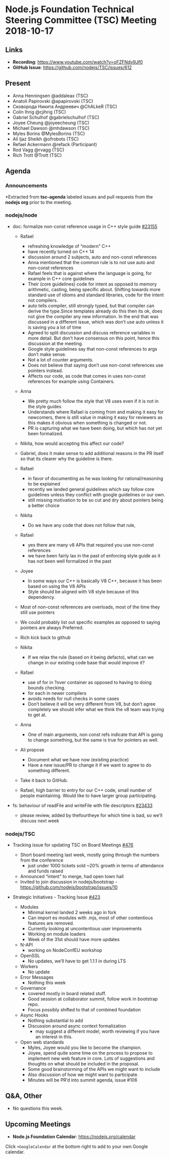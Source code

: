 # Node.js Foundation Technical Steering Committee (TSC) Meeting 2018-10-17

## Links

* **Recording**:  https://www.youtube.com/watch?v=oFZFNdv9Jf0
* **GitHub Issue**: https://github.com/nodejs/TSC/issues/612

## Present

* Anna Henningsen @addaleax (TSC)
* Anatoli Papirovski @apapirovski (TSC)
* Сковорода Никита Андреевич @ChALkeR (TSC)
* Colin Ihrig @cjihrig (TSC)
* Gabriel Schulhof @gabrielschulhof (TSC)
* Joyee Cheung @joyeecheung (TSC)
* Michael Dawson @mhdawson (TSC)
* Myles Borins @MylesBorins (TSC)
* Ali Ijaz Sheikh @ofrobots (TSC)
* Refael Ackermann @refack (Participant)
* Rod Vagg @rvagg (TSC)
* Rich Trott @Trott (TSC)

## Agenda

### Announcements

*Extracted from **tsc-agenda** labeled issues and pull requests from the **nodejs org** prior to the meeting.

### nodejs/node

* doc: formalize non-const reference usage in C++ style guide [#23155](https://github.com/nodejs/node/pull/23155)
  * Rafael
    * refreshing knowledge of “modern” C++
    * have recently turned on C++ 14
    * discussion around 2 subjects, auto and non-const references
    * Anna mentioned that the common rule is to not use auto and non-const references
    * Rafael feels that is against where the language is going, for example in C++ core guidelines
    * Their (core guidelines) code for intent as opposed to memory arithmetic, casting, being
      specific about. Shifting towards more standard use of idioms and standard libraries, code
      for the intent not compilers.
    * auto tells compiler, still strongly typed, but that compiler can derive the type.Since templates
      already do this then its ok, does not give the compiler any new information.  In the end that
      was discussed in a different issue, which was don’t use auto unless it is saving you a lot of
      time
    * Agreed to split discussion and discuss reference variables in more detail.  But don’t have
      consensus on this point, hence this discussion at the meeting.
    * Google style guidelines say that non-const references to args don’t make sense.
    * Not a lot of counter arguments.
    * Does not believe that saying don’t use non-const references use pointers instead.
    * Affects our code, as code that comes in uses non-const references for example using
      Containers.

  * Anna
    * We pretty much follow the style that V8 uses even if it is not in the style guides
    * Understands where Rafael is coming from and making it easy for newcomers, there is still
      value in making it easy for reviewers as this makes it obvious when something is changed
      or not.
    * PR is capturing what we have been doing, but which has not yet been formalized.

  * Nikita, how would accepting this affect our code?

  * Gabriel, does it make sense to add additional reasons in the PR itself so that its clearer why
    the guideline is there.

  * Rafael
    * in favor of documenting as he was looking for rational/reasoning to be explained
    * recently we landed general guidelines which say follow core guidelines unless they
      conflict with google guidelines or our own.
    * still missing motivation to be so cut and dry about pointers being a better choice

  * Nikita
    * Do we have any code that does not follow that rule,

  * Rafael
    * yes there are many v8 APIs that required you use non-const references
    * we have been fairly lax in the past of enforcing style guide as it has not been well formalized
      in the past

  * Joyee
    * In some ways our C++ is basically V8 C++, because it has been based on using
      the V8 APIs
    * Style should be aligned with V8 style because of this dependency.
  * Most of non-const references are overloads, most of the time they still use pointers
  * We could probably list out specific examples as opposed to saying pointers are always
    Preferred.
  * Rich kick back to github

  * Nikita
    * If we relax the rule (based on it being defacto), what can we change in our existing
      code base that would improve it?

  * Rafael
    * use of for in ?over container as opposed to having to doing bounds checking.
    * for each in newer compilers
    * avoids needs for null checks in some cases
    * Don’t believe it will be very different from V8, but don’t agree completely we should
      infer what we think the v8 team was trying to get at.

  * Anna
    * One of main arguments, non const refs indicate that API is going to change something,
      but the same is true for pointers as well.

  * Ali propose
    * Document what we have now (existing practice)
    * Have a new issue/PR to change it if we want to agree to do something different.

  * Take it back to GitHub.

  * Rafael, high barrier to entry for our C++ code, small number of people maintaining.  Would
    like to have larger group participating.

* fs: behaviour of readFile and writeFile with file descriptors [#23433](https://github.com/nodejs/node/issues/23433)
  * please review, added by thefourtheye for which time is bad, so we’ll discuss next week

### nodejs/TSC

* Tracking issue for updating TSC on Board Meetings [#476](https://github.com/nodejs/TSC/issues/476)
  * Short board meeting last week, mostly going through the numbers from the conference
    * just under 1000 tickets sold ~20% growth in terms of attendance and funds raised
  * Announced “intent” to merge, had open town hall
  * Invited to join discussion in nodejs/bootstrap -  https://github.com/nodejs/bootstrap/issues/10

* Strategic Initiatives - Tracking Issue [#423](https://github.com/nodejs/TSC/issues/423)
  * Modules
    * Minimal kernel landed 2 weeks ago in fork
    * Can import es modules with .mjs, most of other contentious features are removed.
    * Currently looking at uncontentious user improvements
    * Working on module loaders
    * Week of the 31st should have more updates
  * N-API
    * working on NodeConfEU workshop
  * OpenSSL
    * No updates, we’ll have to get 1.1.1 in during LTS
  * Workers
    * No update
  * Error Messages
    * Nothing this week
  * Governance
    * covered mostly in board related stuff.
    * Good session at collaborator summit, follow work in bootstrap repo.
    * Focus possibly shifted to that of combined foundation
  * Async Hooks
    * Nothing substantial to add
    * Discussion around async context formalization
      * may suggest a different model, worth reviewing if you have an interest in this.
  * Open web standards
    * Myles, Joyee would you like to become the champion.
    * Joyee, spend quite some time on the process to propose to implement
      new web feature in core.  Lots of suggestions and thoughts on what should be
      included in the proposal.
    * Some good brainstorming of the APIs we might want to include
    * Also discussion of how we might want to participate.
    * Minutes will be PR’d into summit agenda, issue #106

## Q&A, Other

* No questions this week.

## Upcoming Meetings

* **Node.js Foundation Calendar**: https://nodejs.org/calendar

Click `+GoogleCalendar` at the bottom right to add to your own Google calendar.
